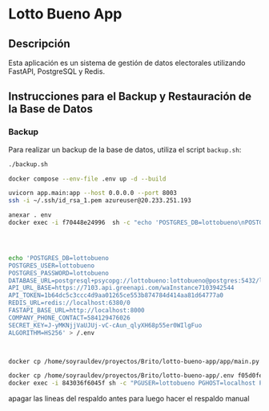 # Lotto Bueno App

## Descripción

Esta aplicación es un sistema de gestión de datos electorales utilizando FastAPI, PostgreSQL y Redis.

## Instrucciones para el Backup y Restauración de la Base de Datos

### Backup

Para realizar un backup de la base de datos, utiliza el script `backup.sh`:

```bash
./backup.sh

docker compose --env-file .env up -d --build

uvicorn app.main:app --host 0.0.0.0 --port 8003
ssh -i ~/.ssh/id_rsa_1.pem azureuser@20.233.251.193

anexar . env 
docker exec -i f70448e24996  sh -c "echo 'POSTGRES_DB=lottobueno\nPOSTGRES_USER=lottobueno\nPOSTGRES_PASSWORD=lottobueno\nDATABASE_URL=postgresql+psycopg://lottobueno:lottobueno@localhost:5432/lottobueno\nAPI_URL_BASE=https://7103.api.greenapi.com/waInstance7103942544\nAPI_TOKEN=1b64dc5c3ccc4d9aa01265ce553b874784d414aa81d64777a0\nREDIS_URL=redis://localhost:6380/0\nFASTAPI_BASE_URL=http://localhost:8000\nCOMPANY_PHONE_CONTACT=584129476026\nSECRET_KEY=J-yMKNjjVaUJUj-vC-cAun_qlyXH68p55er0WIlgFuo\nALGORITHM=HS256' > /app/.env"




echo 'POSTGRES_DB=lottobueno
POSTGRES_USER=lottobueno
POSTGRES_PASSWORD=lottobueno
DATABASE_URL=postgresql+psycopg://lottobueno:lottobueno@postgres:5432/lottobueno
API_URL_BASE=https://7103.api.greenapi.com/waInstance7103942544
API_TOKEN=1b64dc5c3ccc4d9aa01265ce553b874784d414aa81d64777a0
REDIS_URL=redis://localhost:6380/0
FASTAPI_BASE_URL=http://localhost:8000
COMPANY_PHONE_CONTACT=584129476026
SECRET_KEY=J-yMKNjjVaUJUj-vC-cAun_qlyXH68p55er0WIlgFuo
ALGORITHM=HS256' > /.env



docker cp /home/soyrauldev/proyectos/Brito/lotto-bueno-app/app/main.py 9b065fb16cfb:/app/app/main.py

docker cp /home/soyrauldev/proyectos/Brito/lotto-bueno-app/.env f05d0fe05f38:/app/app/.env
docker exec -i 843036f6045f sh -c "PGUSER=lottobueno PGHOST=localhost PGPORT=5432 PGDATABASE=lottobueno PGPASSWORD=lottobueno pg_restore -U lottobueno -h localhost -p 5432 -d lottobueno -v /docker-entrypoint-initdb.d/lottobueno_backup.dump"


```
apagar las lineas del respaldo antes para luego hacer el respaldo manual

